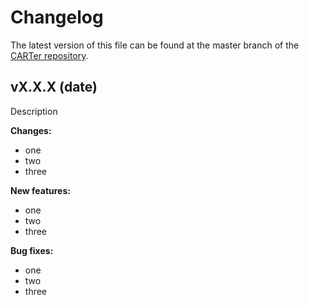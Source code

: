 
# Changelog

The latest version of this file can be found at the master branch of the [CARTer repository](https://github.com/.../CARTer).


## vX.X.X (date)

Description

**Changes:**

- one
- two
- three

**New features:**

- one
- two
- three

**Bug fixes:**


- one
- two
- three
